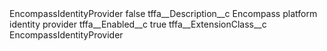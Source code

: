 <?xml version="1.0" encoding="UTF-8"?>
<CustomMetadata xmlns="http://soap.sforce.com/2006/04/metadata" xmlns:xsi="http://www.w3.org/2001/XMLSchema-instance" xmlns:xsd="http://www.w3.org/2001/XMLSchema">
    <label>EncompassIdentityProvider</label>
    <protected>false</protected>
    <values>
        <field>tffa__Description__c</field>
        <value xsi:type="xsd:string">Encompass platform identity provider</value>
    </values>
    <values>
        <field>tffa__Enabled__c</field>
        <value xsi:type="xsd:boolean">true</value>
    </values>
    <values>
        <field>tffa__ExtensionClass__c</field>
        <value xsi:type="xsd:string">EncompassIdentityProvider</value>
    </values>
</CustomMetadata>

